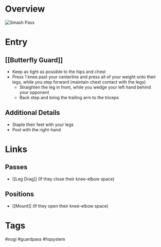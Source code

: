 # Overview

![Smash Pass](https://evolve-mma.com/wp-content/uploads/2022/05/smash-pass.jpg)
# Entry
## [[Butterfly Guard]]
- Keep as tight as possible to the hips and chest
- Press 1 knee past your centerline and press all of your weight onto their legs, while you step forward (maintain chest contact with the legs)
	- Straighten the leg in front, while you wedge your left hand behind your opponent
	- Back step and bring the trailing arm to the triceps
## Additional Details
- Staple their feet with your legs
- Post with the right-hand
# Links
## Passes
- [[Leg Drag]] (If they close their knee-elbow space)
## Positions
- [[Mount]] (If they open their knee-elbow space)
# Tags
#nogi #guardpass #hqsystem 